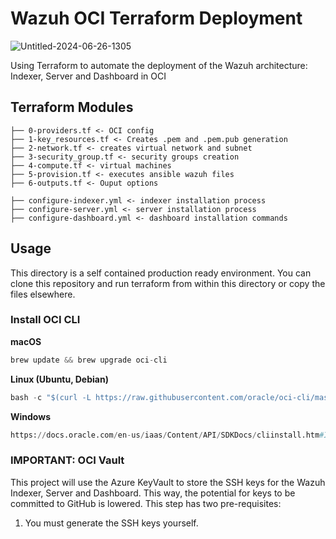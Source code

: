 # Wazuh OCI Terraform Deployment 

![Untitled-2024-06-26-1305](https://github.com/datboyblu3/oci_terraform_wazuh/assets/95729902/f37df0af-fbaf-401b-8ffe-bf5d993814f8)

Using Terraform to automate the deployment of the Wazuh architecture: Indexer, Server and Dashboard in OCI

## Terraform Modules
```
├── 0-providers.tf <- OCI config
├── 1-key_resources.tf <- Creates .pem and .pem.pub generation
├── 2-network.tf <- creates virtual network and subnet
├── 3-security_group.tf <- security groups creation
├── 4-compute.tf <- virtual machines
├── 5-provision.tf <- executes ansible wazuh files
├── 6-outputs.tf <- Ouput options
```

```
├── configure-indexer.yml <- indexer installation process
├── configure-server.yml <- server installation process
├── configure-dashboard.yml <- dashboard installation commands
```

## Usage

This directory is a self contained production ready environment. You can clone
this repository and run terraform from within this directory or copy the files
elsewhere.

### Install OCI CLI

**macOS**
```python
brew update && brew upgrade oci-cli
```

**Linux (Ubuntu, Debian)**
```python
bash -c "$(curl -L https://raw.githubusercontent.com/oracle/oci-cli/master/scripts/install/install.sh)"
```
**Windows**

```python
https://docs.oracle.com/en-us/iaas/Content/API/SDKDocs/cliinstall.htm#InstallingCLI__windows
```

### IMPORTANT: OCI Vault

This project will use the Azure KeyVault to store the SSH keys for the Wazuh Indexer, Server and Dashboard. This way, the potential for keys to be committed to GitHub is lowered.
This step has two pre-requisites: 
1) You must generate the SSH keys yourself.
